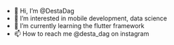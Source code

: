 - 👋 Hi, I’m @DestaDag
- 👀 I’m interested in mobile development, data science
- 🌱 I’m currently learning the flutter framework
- 📫 How to reach me @desta_dag on instagram

<!---
DestaDag/DestaDag is a ✨ special ✨ repository because its `README.md` (this file) appears on your GitHub profile.
You can click the Preview link to take a look at your changes.
--->
